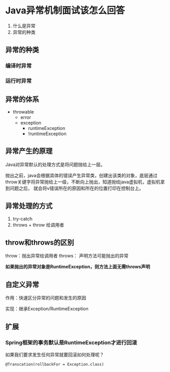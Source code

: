 # Java异常机制面试该怎么回答

1. 什么是异常
2. 异常的种类


## 异常的种类

### 编译时异常

### 运行时异常


## 异常的体系

- throwable 
  - error
  - exception
    - runtimeException
    - !runtimeException



## 异常产生的原理

Java对异常默认的处理方式是将问题抛给上一层。

抛出之前，java会根据具体的错误产生异常类，创建出该类的对象，底层通过throw关键字将异常抛给上一级，不断向上抛出，知道抛给java虚拟机，虚拟机拿到问题之后，
就会将v错误所在的原因和所在的位置打印在控制台上。


## 异常处理的方式

1. try-catch
2. throws + throw 给调用者


## throw和throws的区别

throw：抛出异常给调用者
throws： 声明方法可能抛出的异常

**如果抛出的异常对象是RuntimeException，则方法上面无需throws声明**


## 自定义异常

作用：快速区分异常的问题和发生的原因

实现：继承Exception/RuntimeException


## 扩展

### Spring框架的事务默认是RuntimeException才进行回滚

如果我们要求发生任何异常就要回滚如何处理呢？

```
@Transcation(rollbackFor = Exception.class)
```




